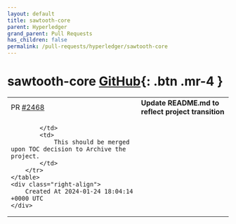 ```yaml
---
layout: default
title: sawtooth-core
parent: Hyperledger
grand_parent: Pull Requests
has_children: false
permalink: /pull-requests/hyperledger/sawtooth-core
---
```


# sawtooth-core <span class="fs-3 right-align">[GitHub](https://github.com/hyperledger/sawtooth-core){: .btn .mr-4 }</span>


<div>
    <table>
        <tr>
            <td>
                PR <a href="https://github.com/hyperledger/sawtooth-core/pull/2468" class=".btn">#2468</a>
            </td>
            <td>
                <b>
                    Update README.md to reflect project transition
                </b>
            </td>
        </tr>
        <tr>
            <td>
                
            </td>
            <td>
                This should be merged upon TOC decision to Archive the project.
            </td>
        </tr>
    </table>
    <div class="right-align">
        Created At 2024-01-24 18:04:14 +0000 UTC
    </div>
</div>

